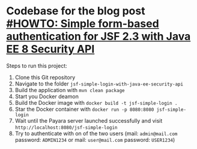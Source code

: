 # Codebase for the blog post [#HOWTO: Simple form-based authentication for JSF 2.3 with Java EE 8 Security API](https://rieckpil.de/howto-simple-form-based-authentication-for-jsf-2-3-with-java-ee-8-security-api/)

Steps to run this project:

1. Clone this Git repository
2. Navigate to the folder `jsf-simple-login-with-java-ee-security-api`
3. Build the application with `mvn clean package`
4. Start you Docker deamon
5. Build the Docker image with `docker build -t jsf-simple-login .`
6. Star the Docker container with `docker run -p 8080:8080 jsf-simple-login`
7. Wait until the Payara server launched successfully and visit `http://localhost:8080/jsf-simple-login`
8. Try to authenticate with on of the two users (mail: `admin@mail.com` password: `ADMIN1234` or mail: `user@mail.com` 
password: `USER1234`)